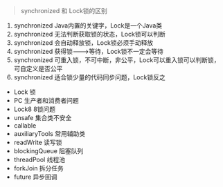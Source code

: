 > synchronized 和 Lock锁的区别
1. synchronized Java内置的关键字，Lock是一个Java类
2. synchronized 无法判断获取锁的状态，Lock锁可以判断
3. synchronized 会自动释放锁，Lock锁必须手动释放
4. synchronized 获得锁--->等待，Lock锁不一定会等待
5. synchronized 可重入锁，不可中断，非公平，Lock可以重入锁可以判断锁，可自定义是否公平
6. synchronized 适合锁少量的代码同步问题，Lock锁反之

+ Lock 锁
+ PC 生产者和消费者问题
+ Lock8 8锁问题
+ unsafe 集合类不安全
+ callable
+ auxiliaryTools 常用辅助类
+ readWrite 读写锁
+ blockingQueue 阻塞队列
+ threadPool 线程池
+ forkJoin 拆分任务
+ future 异步回调